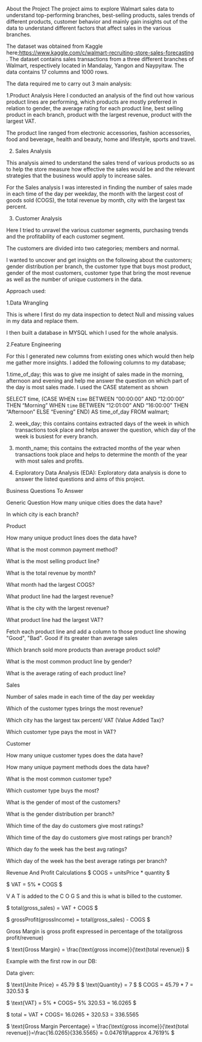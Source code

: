 About the Project
The project aims to explore Walmart sales data to understand top-performing branches, best-selling products, sales trends of different products, customer behavior and mainly gain insights out of the data to understand different factors that affect sales in the various branches.

The dataset was obtained from Kaggle here;https://www.kaggle.com/c/walmart-recruiting-store-sales-forecasting . The dataset contains sales transactions from a three different branches of Walmart, respectively located in Mandalay, Yangon and Naypyitaw. The data contains 17 columns and 1000 rows.

The data required me to carry out 3 main analysis:

1.Product Analysis
Here I conducted an analysis of the find out how various product lines are performing, which products are mostly preferred in relation to gender, the average rating for each product line, best selling product in each branch, product with the largest revenue, product with the largest VAT.

The product line ranged from electronic accessories, fashion accessories, food and beverage, health and beauty, home and lifestyle, sports and travel.

2. Sales Analysis

This analysis aimed to understand the sales trend of various products so as to help the store measure how effective the sales would be and the relevant strategies that the business would apply to increase sales.

For the Sales analysis I was interested in finding the number of sales made in each time of the day per weekday, the month with the largest cost of goods sold (COGS), the total revenue by month, city with the largest tax percent.

3. Customer Analysis

Here I tried to unravel the various customer segments, purchasing trends and the profitability of each customer segment.

The customers are divided into two categories; members and normal.

I wanted to uncover and get insights on the following about the customers; gender distribution per branch, the customer type that buys most product, gender of the most customers, customer type that bring the most revenue as well as the number of unique customers in the data.

Approach used:



1.Data Wrangling

This is where I first do my data inspection to detect Null and missing values in my data and replace them.

I then built a database in MYSQL which I used for the whole analysis.



2.Feature Engineering

For this I generated new columns from existing ones which would then help me gather more insights. I added the following columns to my database;

1.time_of_day; this was to give me insight of sales made in the morning, afternoon and evening and help me answer the question on which part of the day is most sales made.
I used the CASE statement as shown

SELECT
time,
(CASE
WHEN `time` BETWEEN “00:00:00” AND “12:00:00” THEN “Morning”
WHEN `time` BETWEEN “12:01:00” AND “16:00:00” THEN “Afternoon”
ELSE “Evening”
END) AS time_of_day
FROM walmart;

2. week_day; this contains contains extracted days of the week in which transactions took place and helps answer the question, which day of the week is busiest for every branch.
   
 3. month_name; this contains the extracted months of the year when transactions took place and helps to determine the month of the year with most sales and profits.
  

3. Exploratory Data Analysis (EDA): Exploratory data analysis is done to answer the listed questions and aims of this project.


Business Questions To Answer

Generic Question
How many unique cities does the data have?

In which city is each branch?

Product


How many unique product lines does the data have?

What is the most common payment method?

What is the most selling product line?

What is the total revenue by month?

What month had the largest COGS?

What product line had the largest revenue?

What is the city with the largest revenue?

What product line had the largest VAT?

Fetch each product line and add a column to those product line showing "Good", "Bad". Good if its greater than average sales

Which branch sold more products than average product sold?

What is the most common product line by gender?

What is the average rating of each product line?


Sales



Number of sales made in each time of the day per weekday

Which of the customer types brings the most revenue?

Which city has the largest tax percent/ VAT (Value Added Tax)?

Which customer type pays the most in VAT?


Customer


How many unique customer types does the data have?

How many unique payment methods does the data have?

What is the most common customer type?

Which customer type buys the most?

What is the gender of most of the customers?

What is the gender distribution per branch?

Which time of the day do customers give most ratings?

Which time of the day do customers give most ratings per branch?

Which day fo the week has the best avg ratings?

Which day of the week has the best average ratings per branch?



Revenue And Profit Calculations
$ COGS = unitsPrice * quantity $

$ VAT = 5% * COGS $

V
A
T
 is added to the 
C
O
G
S
 and this is what is billed to the customer.

$ total(gross_sales) = VAT + COGS $

$ grossProfit(grossIncome) = total(gross_sales) - COGS $

Gross Margin is gross profit expressed in percentage of the total(gross profit/revenue)

$ \text{Gross Margin} = \frac{\text{gross income}}{\text{total revenue}} $

Example with the first row in our DB:

Data given:

$ \text{Unite Price} = 45.79 $
$ \text{Quantity} = 7 $
$ COGS = 45.79 * 7 = 320.53 $

$ \text{VAT} = 5% * COGS\= 5% 320.53 = 16.0265 $

$ total = VAT + COGS\= 16.0265 + 320.53 = 
336.5565

$ \text{Gross Margin Percentage} = \frac{\text{gross income}}{\text{total revenue}}\=\frac{16.0265}{336.5565} = 0.047619\\approx 4.7619% $


